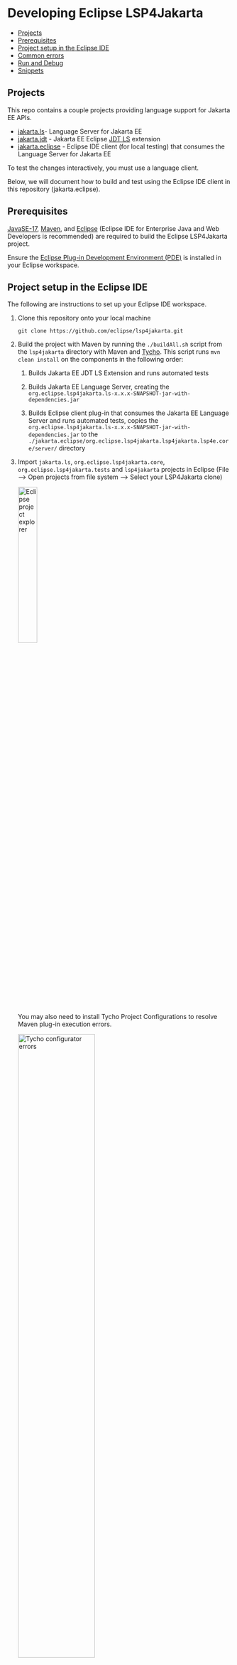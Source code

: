 # Developing Eclipse LSP4Jakarta

- [Projects](#projects)
- [Prerequisites](#prerequisites)
- [Project setup in the Eclipse IDE](#project-setup-in-the-eclipse-ide)
- [Common errors](#common-errors)
- [Run and Debug](#run-and-debug)
- [Snippets](#contributing-snippets)

## Projects

This repo contains a couple projects providing language support for Jakarta EE APIs.

- [jakarta.ls](./jakarta.ls/)- Language Server for Jakarta EE
- [jakarta.jdt](./jakarta.jdt/) - Jakarta EE Eclipse [JDT LS](https://github.com/eclipse/eclipse.jdt.ls/) extension 
- [jakarta.eclipse](./jakarta.eclipse) - Eclipse IDE client (for local testing) that consumes the Language Server for Jakarta EE

To test the changes interactively, you must use a language client.

Below, we will document how to build and test using the Eclipse IDE client in this repository (jakarta.eclipse).

## Prerequisites

[JavaSE-17](https://www.oracle.com/ca-en/java/technologies/downloads/#java17), [Maven](https://maven.apache.org/download.cgi), and [Eclipse](https://www.eclipse.org/downloads/) (Eclipse IDE for Enterprise Java and Web Developers is recommended) are required to build the Eclipse LSP4Jakarta project.

Ensure the [Eclipse Plug-in Development Environment (PDE)](https://marketplace.eclipse.org/content/eclipse-pde-plug-development-environment) is installed in your Eclipse workspace.

## Project setup in the Eclipse IDE

The following are instructions to set up your Eclipse IDE workspace.

1. Clone this repository onto your local machine

    `git clone https://github.com/eclipse/lsp4jakarta.git`

2. Build the project with Maven by running the `./buildAll.sh` script from the `lsp4jakarta` directory with Maven and [Tycho](https://github.com/eclipse/tycho). This script runs `mvn clean install` on the components in the following order:

    1. Builds Jakarta EE JDT LS Extension and runs automated tests

    2. Builds Jakarta EE Language Server, creating the `org.eclipse.lsp4jakarta.ls-x.x.x-SNAPSHOT-jar-with-dependencies.jar`

    3. Builds Eclipse client plug-in that consumes the Jakarta EE Language Server and runs automated tests, copies the `org.eclipse.lsp4jakarta.ls-x.x.x-SNAPSHOT-jar-with-dependencies.jar` to the `./jakarta.eclipse/org.eclipse.lsp4jakarta.lsp4jakarta.lsp4e.core/server/` directory

3. Import `jakarta.ls`, `org.eclipse.lsp4jakarta.core`, `org.eclipse.lsp4jakarta.tests` and `lsp4jakarta` projects in Eclipse (File --> Open projects from file system --> Select your LSP4Jakarta clone)

    <img src="/docs/images/building_project_explorer.png" alt="Eclipse project explorer" height="30%" width="30%"/>

    You may also need to install Tycho Project Configurations to resolve Maven plug-in execution errors.

    <img src="/docs/images/building_tycho_configurator_1.png" alt="Tycho configurator errors" height="60%" width="60%"/>
    
    <img src="/docs/images/building_tycho_configurator_2.png" alt="Discover m2e connectors" height="40%" width="40%"/> <img src="/docs/images/building_tycho_configurator_3.png" alt="Installing Tycho Project Configurators" height="50%" width="50%"/>

4. Ensure that the Java projects are being built with `JavaSE-17` (Right-click project --> "Properties" --> "Java Build Path" --> "Libraries")

5. Configure the Java build path for the `org.eclipse.lsp4jakarta.lsp4e.core` project:

    1. Right-click "org.eclipse.lsp4jakarta.lsp4e.core project" --> "Properties" --> "Java Build Path" --> "Libraries"

        <img src="/docs/images/building_lsp4e_1.png" alt="lsp4e project build path" height="60%" width="60%"/>

    2. Select "Add External JARs..." and point to the jar located at `./jakarta.eclipse/org.eclipse.lsp4jakarta.lsp4jakarta.lsp4e.core/server/org.eclipse.lsp4jakarta.ls-x.x.x-SNAPSHOT-jar-with-dependencies.jar`

        <img src="/docs/images/building_lsp4e_2.png" alt="lsp4e project build path add external jar" height="60%" width="60%"/>

        <img src="/docs/images/building_lsp4e_3.png" alt="lsp4e project build path selecting external jar" height="60%" width="60%"/>

        <img src="/docs/images/building_lsp4e_4.png" alt="lsp4e project build path confirming jar" height="60%" width="60%"/>

## Common Errors 

1. When setting up the Eclipse workspace:  
&nbsp;- *Bundle 'org.apache.commons.lang3' cannot be resolved* in Eclipse workspace  
&nbsp;Solution: [#46](https://github.com/eclipse/lsp4jakarta/issues/46)

2. If during initial setup `mvn verify` returns errors or compilation failures, verify that you are using [JavaSE-17](https://www.oracle.com/ca-en/java/technologies/downloads/#java17). You may have to configure `$JAVA_HOME` variable and make sure it is pointing to the correct location.

## Run and Debug

Run `org.eclipse.lsp4jakarta.lsp4e.core` as an Eclipse Application to launch a new instance of Eclipse with LSP4Jakarta (Right-click on the `org.eclipse.lsp4jakarta.lsp4e.core` project, "Run As" --> "Eclipse Application"). A new Eclipse application will launch with the LSP4Jakarta Eclipse client plug-in installed.

<img src="/docs/images/building_run_lsp4e.png" alt="Run lsp4e Eclipse plug-in" height="60%" width="60%"/>

**To Debug**:

Debug `org.eclipse.lsp4jakarta.lsp4e.core` as an Eclipse Application to launch a new instance of Eclipse with LSP4Jakarta (Right-click on the `org.eclipse.lsp4jakarta.lsp4e.core` project, "Debug As" --> "Eclipse Application"). A new Eclipse application will launch with the LSP4Jakarta Eclipse client plug-in installed.

<img src="/docs/images/building_debug_lsp4e.png" alt="Debug lsp4e Eclipse plug-in" height="60%" width="60%"/>

## Snippets

Snippets are completion items that contain a block of helpful code for users. Snippets in Eclipse LSP4Jakarta are contributed through [JSON files](../jakarta.ls/src/main/resources/). After adding snippets update the [Jakarta EE API language features](../README.md#jakarta-ee-api-language-features) documentation.

Snippets follow the format:

```yaml
"<Jakarta EE API Name> - <brief description>": {
      "prefix": "<Jakarta EE API shortened name>_<noun describing the snippet>",
      "body": [
        "<body of snippet, this is the code that will be injected on selection>"
      ],
      "description": "<brief description of snippet, should not be longer than 1 sentence>",
      "context": {
        // snippets will only appear for users if the package specified here is found on the project's classpath
        "type": "<package required for snippet (ie. jakarta.servlet.http.HttpServlet)>"
      }
    }
```